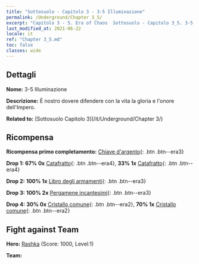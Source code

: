 ```yaml
---
title: "Sottosuolo - Capitolo 3 - 3-5 Illuminazione"
permalink: /Underground/Chapter 3_5/
excerpt: "Capitolo 3 - 5. Era of Chaos  Sottosuolo - Capitolo 3_5. 3-5 Illuminazione"
last_modified_at: 2021-06-22
locale: it
ref: "Chapter 3_5.md"
toc: false
classes: wide
---
```


## Dettagli

 **Nome:** 3-5 Illuminazione

 **Descrizione:** È nostro dovere difendere con la vita la gloria e l'onore dell'Impero.

 **Related to:** [Sottosuolo Capitolo 3](/it/Underground/Chapter 3/)

## Ricompensa

 **Ricompensa primo completamento:** [Chiave d'argento](/ItemsIT/con_693/){: .btn .btn--era3}

 **Drop 1:** **67% 0x** [Catafratto](/ItemsIT/unt_195/){: .btn .btn--era4}, **33% 1x** [Catafratto](/ItemsIT/unt_195/){: .btn .btn--era4}

 **Drop 2:** **100% 1x** [Libro degli armamenti](/ItemsIT/mat_18/){: .btn .btn--era3}

 **Drop 3:** **100% 2x** [Pergamene incantesimi](/ItemsIT/con_694/){: .btn .btn--era3}

 **Drop 4:** **30% 0x** [Cristallo comune](/ItemsIT/mat_11/){: .btn .btn--era2}, **70% 1x** [Cristallo comune](/ItemsIT/mat_11/){: .btn .btn--era2}


## Fight against Team
 **Hero:** [Rashka](/it/heroes/Rashka/) (Score: 1000, Level:1)

 **Team:**


  | 1st row | 2nd row | 3rd row | 4th row |
  |:----:|:----:|:----|:----:|
  | [Guardia Dendroide](/it/units/Dendroid Guard/) (Score: 6051, Level:20)  | - | [Anima](/it/units/Wight/) (Score: 3977, Level:20)  | [Anima](/it/units/Wight/) (Score: 3977, Level:20)  |
  | - | - | - | - |
  | - | - | - | - |
  | [Catafratto](/it/units/Cavalier/) (Score: 4526, Level:20)  | - | [Pegaso](/it/units/Pegasus/) (Score: 3977, Level:20)  | [Lich](/it/units/Lich/) (Score: 3977, Level:20)  |


